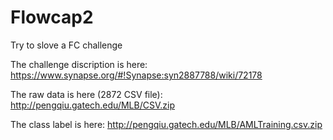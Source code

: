# Flowcap2
Try to slove a FC challenge

The challenge discription is here:
https://www.synapse.org/#!Synapse:syn2887788/wiki/72178

The raw data is here (2872 CSV file):
http://pengqiu.gatech.edu/MLB/CSV.zip 

The class label is here:
http://pengqiu.gatech.edu/MLB/AMLTraining.csv.zip 
